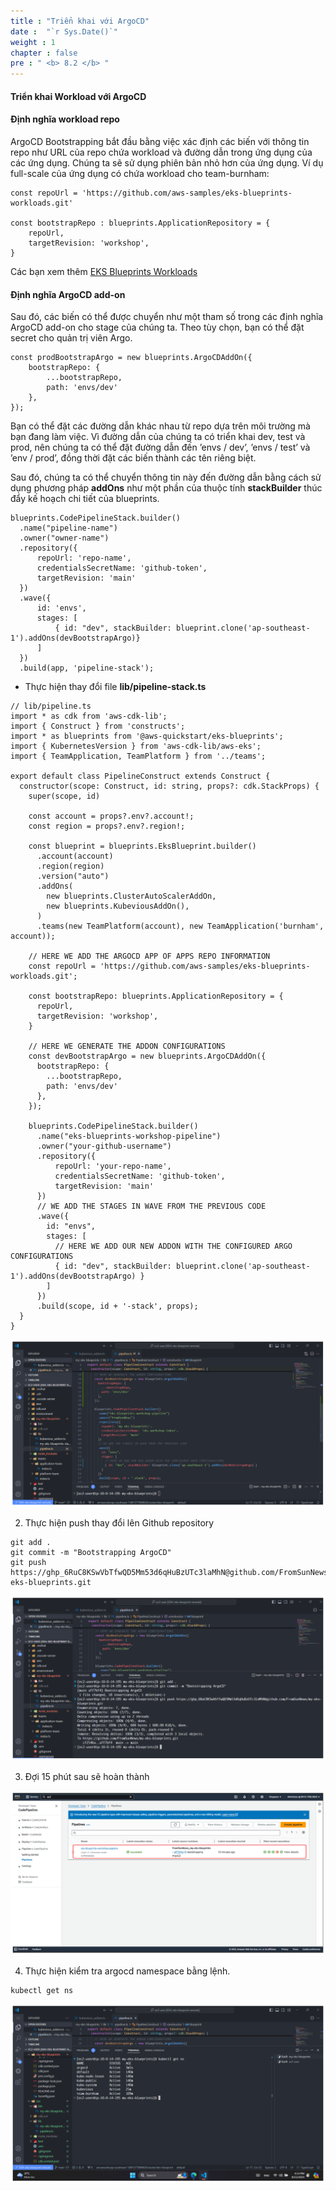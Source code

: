 ```yaml
---
title : "Triển khai với ArgoCD"
date :  "`r Sys.Date()`" 
weight : 1 
chapter : false
pre : " <b> 8.2 </b> "
---
```


#### Triển khai Workload với ArgoCD

#### Định nghĩa workload repo

ArgoCD Bootstrapping bắt đầu bằng việc xác định các biến với thông tin repo như URL của repo chứa workload và đường dẫn trong ứng dụng của các ứng dụng. Chúng ta sẽ sử dụng phiên bản nhỏ hơn của ứng dụng. Ví dụ full-scale của ứng dụng có chứa workload cho team-burnham:

```
const repoUrl = 'https://github.com/aws-samples/eks-blueprints-workloads.git'

const bootstrapRepo : blueprints.ApplicationRepository = {
    repoUrl,
    targetRevision: 'workshop',
}
```

Các bạn xem thêm [EKS Blueprints Workloads](https://github.com/aws-samples/eks-blueprints-workloads)

#### Định nghĩa ArgoCD add-on

Sau đó, các biến có thể được chuyển như một tham số trong các định nghĩa ArgoCD add-on cho stage của chúng ta. Theo tùy chọn, bạn có thể đặt secret cho quản trị viên Argo.

```
const prodBootstrapArgo = new blueprints.ArgoCDAddOn({
    bootstrapRepo: {
        ...bootstrapRepo,
        path: 'envs/dev'
    },
});
```

Bạn có thể đặt các đường dẫn khác nhau từ repo dựa trên môi trường mà bạn đang làm việc. Vì đường dẫn của chúng ta có triển khai dev, test và prod, nên chúng ta có thể đặt đường dẫn đến ’envs / dev’, ’envs / test’ và ’env / prod’, đồng thời đặt các biến thành các tên riêng biệt.

Sau đó, chúng ta có thể chuyển thông tin này đến đường dẫn bằng cách sử dụng phương pháp **addOns** như một phần của thuộc tính **stackBuilder** thúc đẩy kế hoạch chi tiết của blueprints.

```
blueprints.CodePipelineStack.builder()
  .name("pipeline-name")
  .owner("owner-name")
  .repository({
      repoUrl: 'repo-name',
      credentialsSecretName: 'github-token',
      targetRevision: 'main'
  })
  .wave({
      id: 'envs',
      stages: [
          { id: "dev", stackBuilder: blueprint.clone('ap-southeast-1').addOns(devBootstrapArgo)}
      ]
  })
  .build(app, 'pipeline-stack');
```

*   Thực hiện thay đổi file **lib/pipeline-stack.ts**

```
// lib/pipeline.ts
import * as cdk from 'aws-cdk-lib';
import { Construct } from 'constructs';
import * as blueprints from '@aws-quickstart/eks-blueprints';
import { KubernetesVersion } from 'aws-cdk-lib/aws-eks';
import { TeamApplication, TeamPlatform } from '../teams';

export default class PipelineConstruct extends Construct {
  constructor(scope: Construct, id: string, props?: cdk.StackProps) {
    super(scope, id)

    const account = props?.env?.account!;
    const region = props?.env?.region!;

    const blueprint = blueprints.EksBlueprint.builder()
      .account(account)
      .region(region)
      .version("auto")
      .addOns(
        new blueprints.ClusterAutoScalerAddOn,
        new blueprints.KubeviousAddOn(),
      )
      .teams(new TeamPlatform(account), new TeamApplication('burnham', account));

    // HERE WE ADD THE ARGOCD APP OF APPS REPO INFORMATION
    const repoUrl = 'https://github.com/aws-samples/eks-blueprints-workloads.git';

    const bootstrapRepo: blueprints.ApplicationRepository = {
      repoUrl,
      targetRevision: 'workshop',
    }

    // HERE WE GENERATE THE ADDON CONFIGURATIONS
    const devBootstrapArgo = new blueprints.ArgoCDAddOn({
      bootstrapRepo: {
        ...bootstrapRepo,
        path: 'envs/dev'
      },
    });

    blueprints.CodePipelineStack.builder()
      .name("eks-blueprints-workshop-pipeline")
      .owner("your-github-username")
      .repository({
          repoUrl: 'your-repo-name',
          credentialsSecretName: 'github-token',
          targetRevision: 'main'
      })
      // WE ADD THE STAGES IN WAVE FROM THE PREVIOUS CODE
      .wave({
        id: "envs",
        stages: [
          // HERE WE ADD OUR NEW ADDON WITH THE CONFIGURED ARGO CONFIGURATIONS
          { id: "dev", stackBuilder: blueprint.clone('ap-southeast-1').addOns(devBootstrapArgo) }
        ]
      })
      .build(scope, id + '-stack', props);
  }
}
```

![Add-ons](/public/images/8-deploy/8.2-deploy/001-deploy.png?featherlight=false&width=90pc)

2.  Thực hiện push thay đổi lên Github repository

```
git add .
git commit -m "Bootstrapping ArgoCD"
git push https://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@github.com/FromSunNews/my-eks-blueprints.git
```

![Add-ons](/public/images/8-deploy/8.2-deploy/002-deploy.png?featherlight=false&width=90pc)

3.  Đợi 15 phút sau sẽ hoàn thành

![Add-ons](/public/images/8-deploy/8.2-deploy/003-deploy.png?featherlight=false&width=90pc)

4.  Thực hiện kiểm tra argocd namespace bằng lệnh.

```
kubectl get ns
```

![Add-ons](/public/images/8-deploy/8.2-deploy/004-deploy.png?featherlight=false&width=90pc)